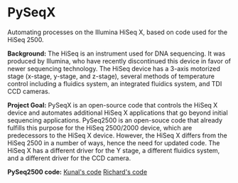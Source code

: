 # PySeqX
Automating processes on the Illumina HiSeq X, based on code used for the HiSeq 2500.

**Background:**
The HiSeq is an instrument used for DNA sequencing. 
It was produced by Illumina, who have recently discontinued this device in favor of newer sequencing technology.
The HiSeq device has a 3-axis motorized stage (x-stage, y-stage, and z-stage), several methods of temperature control including a fluidics system, an integrated fluidics system, and TDI CCD cameras.

**Project Goal:**
PySeqX is an open-source code that controls the HiSeq X device and automates additional HiSeq X applications that go beyond initial sequencing applications. 
PySeq2500 is an open-souce code that already fulfills this purpose for the HiSeq 2500/2000 device, which are predecessors to the HiSeq X device. However, the HiSeq X differs from the HiSeq 2500 in a number of ways, hence the need for updated code.
The HiSeq X has a different driver for the Y stage, a different fluidics system, and a different driver for the CCD camera. 

**PySeq2500 code:**
[Kunal's code](https://github.com/nygctech/PySeq2500/tree/f9445216be3d521b8bdf643b8dd5a73801bec6f3)
[Richard's code](https://github.com/chaichontat/pyseq2501)

